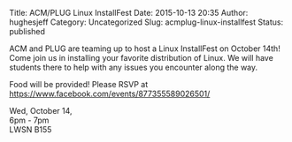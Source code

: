 Title: ACM/PLUG Linux InstallFest
Date: 2015-10-13 20:35
Author: hughesjeff
Category: Uncategorized
Slug: acmplug-linux-installfest
Status: published

ACM and PLUG are teaming up to host a Linux InstallFest on October 14th!
Come join us in installing your favorite distribution of Linux. We will
have students there to help with any issues you encounter along the way.

Food will be provided! Please RSVP at
<https://www.facebook.com/events/877355589026501/>

Wed, October 14,  
6pm - 7pm  
LWSN B155
